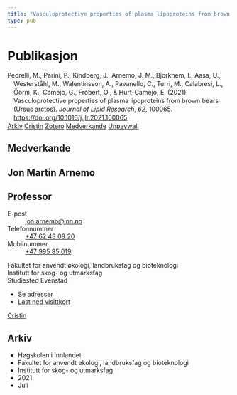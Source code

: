 ```yaml
---
title: "Vasculoprotective properties of plasma lipoproteins from brown bears (Ursus arctos)"
type: pub
---
```

<h1>Publikasjon</h1>
<article id="csl-bib-container-DI76STLQ" class="csl-bib-container">
  <div class="csl-bib-body" style="line-height: 1.35; padding-left: 1em; text-indent:-1em;">
  <div class="csl-entry">Pedrelli, M., Parini, P., Kindberg, J., Arnemo, J. M., Bjorkhem, I., Aasa, U., Westerst&#xE5;hl, M., Walentinsson, A., Pavanello, C., Turri, M., Calabresi, L., &#xD6;&#xF6;rni, K., Camejo, G., Fr&#xF6;bert, O., &amp; Hurt-Camejo, E. (2021). Vasculoprotective properties of plasma lipoproteins from brown bears (Ursus arctos). <i>Journal of Lipid Research</i>, <i>62</i>, 100065. <a href="https://doi.org/10.1016/j.jlr.2021.100065">https://doi.org/10.1016/j.jlr.2021.100065</a></div>
</div>
  <div class="csl-bib-buttons">
    <a href="#taxonomy-article-DI76STLQ" class="csl-bib-button">Arkiv</a>
    <a href="https://app.cristin.no/results/show.jsf?id=1921885" alt="Cristin URL" class="csl-bib-button">Cristin</a>
    <a href="http://zotero.org/groups/5022929/items/DI76STLQ" alt="Zotero URL" class="csl-bib-button">Zotero</a>
    <a href="#contributors-article-DI76STLQ" class="csl-bib-button">Medverkande</a>
    <a href="http://www.jlr.org/article/S002222752100047X/pdf" class="csl-bib-button">Unpaywall</a>
  </div>
  <div id="csl-bib-meta-container-DI76STLQ"></div>
</article>
<div id="csl-bib-meta-DI76STLQ" class="csl-bib-meta">
  <article id="contributors-article-DI76STLQ" class="contributors-article">
    <h1>Medverkande</h1>
    <div class="personas">
<div class="vrtx-hinn-person-card">
<div class="photo">
<i class="lar la-user-circle missing-person"></i>
</div>
<div class="info">
<hgroup><h1>Jon Martin Arnemo</h1>
<h2>Professor</h2>
</hgroup><dl>
<dt>E-post</dt>
<dd>
<a href="mailto:jon.arnemo@inn.no">jon.arnemo@inn.no</a>
</dd>
<dt>Telefonnummer</dt>
<dd><a href="tel:+4762430820">
+47 62 43 08 20
</a></dd>
<dt>Mobilnummer</dt>
<dd><a href="tel:+4799585019">
+47 995 85 019
</a></dd>
</dl>
<p>
Fakultet for anvendt økologi, landbruksfag og bioteknologi<br>
Institutt for skog- og utmarksfag<br>
Studiested Evenstad
</p>
<ul class="vrtx-hinn-links">
<li><a href="https://www.inn.no/finn-en-ansatt/jon-arnemo.html#vrtx-hinn-addresses">Se adresser</a></li>
<li><a href="https://www.inn.no/finn-en-ansatt/jon-arnemo.html?vrtx=vcf">Last ned visittkort</a></li>
</ul>
</div>
</div>
<a href="https://app.cristin.no/persons/show.jsf?id=328246" alt="Cristin URL" class="personas-cristin">Cristin</a>
</div>
  </article>
  <article id="taxonomy-article-DI76STLQ" class="taxonomy-article">
    <h1>Arkiv</h1>
    <ul>
      <li>Høgskolen i Innlandet</li>
      <li>Fakultet for anvendt økologi, landbruksfag og bioteknologi</li>
      <li>Institutt for skog- og utmarksfag</li>
      <li>2021</li>
      <li>Juli</li>
    </ul>
  </article>
</div>
